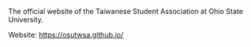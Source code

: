 The official website of the Taiwanese Student Association at Ohio State University.

Website: https://osutwsa.github.io/
